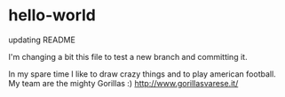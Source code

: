 # hello-world
updating README

I'm changing a bit this file to test a new branch and committing it.

In my spare time I like to draw crazy things and to play american football.
My team are the mighty Gorillas :) 
http://www.gorillasvarese.it/


